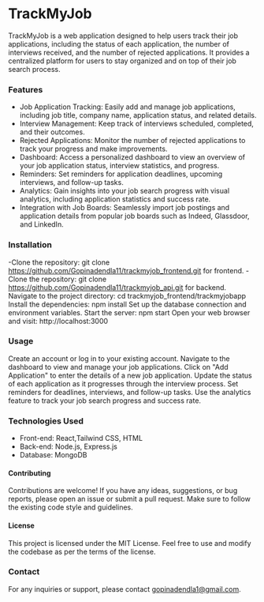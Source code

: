 # TrackMyJob

TrackMyJob is a web application designed to help users track their job applications, including the status of each application, the number of interviews received, and the number of rejected applications.
It provides a centralized platform for users to stay organized and on top of their job search process.

### Features

- Job Application Tracking: Easily add and manage job applications, including job title, company name, application status, and related details.
- Interview Management: Keep track of interviews scheduled, completed, and their outcomes.
- Rejected Applications: Monitor the number of rejected applications to track your progress and make improvements.
- Dashboard: Access a personalized dashboard to view an overview of your job application status, interview statistics, and progress.
- Reminders: Set reminders for application deadlines, upcoming interviews, and follow-up tasks.
- Analytics: Gain insights into your job search progress with visual analytics, including application statistics and success rate.
- Integration with Job Boards: Seamlessly import job postings and application details from popular job boards such as Indeed, Glassdoor, and LinkedIn.

### Installation

-Clone the repository: git clone https://github.com/Gopinadendla11/trackmyjob_frontend.git for frontend.
-Clone the repository: git clone https://github.com/Gopinadendla11/trackmyjob_api.git for backend.
Navigate to the project directory: cd trackmyjob_frontend/trackmyjobapp
Install the dependencies: npm install
Set up the database connection and environment variables.
Start the server: npm start
Open your web browser and visit: http://localhost:3000

### Usage

Create an account or log in to your existing account.
Navigate to the dashboard to view and manage your job applications.
Click on "Add Application" to enter the details of a new job application.
Update the status of each application as it progresses through the interview process.
Set reminders for deadlines, interviews, and follow-up tasks.
Use the analytics feature to track your job search progress and success rate.

### Technologies Used

- Front-end: React,Tailwind CSS, HTML
- Back-end: Node.js, Express.js
- Database: MongoDB

#### Contributing

Contributions are welcome! If you have any ideas, suggestions, or bug reports, please open an issue or submit a pull request. Make sure to follow the existing code style and guidelines.

#### License

This project is licensed under the MIT License. Feel free to use and modify the codebase as per the terms of the license.

### Contact

For any inquiries or support, please contact gopinadendla1@gmail.com.
